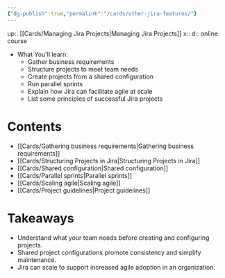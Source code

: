 ```yaml
---
{"dg-publish":true,"permalink":"/cards/other-jira-features/"}
---
```


up:: [[Cards/Managing Jira Projects\|Managing Jira Projects]] 
x:: 
d:: online course

- What You'll learn: 
	- Gather business requirements
	- Structure projects to meet team needs
	- Create projects from a shared configuration
	- Run parallel sprints
	- Explain how Jira can facilitate agile at scale
	- List some principles of successful Jira projects

# Contents 

- [[Cards/Gathering business requirements\|Gathering business requirements]] 
- [[Cards/Structuring Projects in Jira\|Structuring Projects in Jira]]
- [[Cards/Shared configuration\|Shared configuration]] 
- [[Cards/Parallel sprints\|Parallel sprints]]
- [[Cards/Scaling agile\|Scaling agile]]
- [[Cards/Project guidelines\|Project guidelines]]

# Takeaways

-   Understand what your team needs before creating and configuring projects.
-   Shared project configurations promote consistency and simplify maintenance.
-   Jira can scale to support increased agile adoption in an organization.